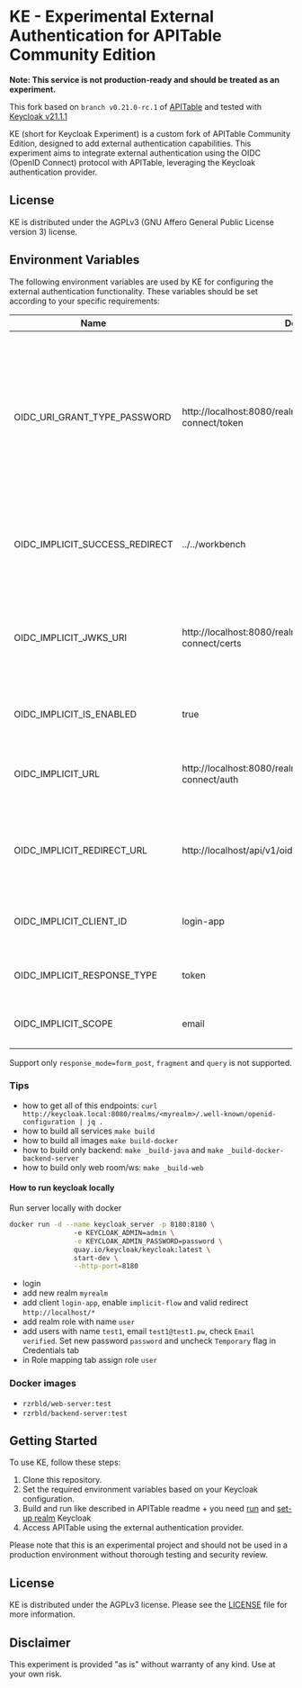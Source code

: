 # KE - Experimental External Authentication for APITable Community Edition

**Note: This service is not production-ready and should be treated as an experiment.**

This fork based on `branch v0.21.0-rc.1` of [APITable](https://github.com/apitable/apitable) and tested with [Keycloak v21.1.1](https://github.com/keycloak/keycloak/releases/tag/21.1.1)

KE (short for Keycloak Experiment) is a custom fork of APITable Community Edition, designed to add external authentication capabilities. This experiment aims to integrate external authentication using the OIDC (OpenID Connect) protocol with APITable, leveraging the Keycloak authentication provider.

## License

KE is distributed under the AGPLv3 (GNU Affero General Public License version 3) license.

## Environment Variables

The following environment variables are used by KE for configuring the external authentication functionality. These variables should be set according to your specific requirements:

| Name                           | Default                                              | Description                                                                                   |
|--------------------------------|------------------------------------------------------|-----------------------------------------------------------------------------------------------|
| OIDC_URI_GRANT_TYPE_PASSWORD   | http://localhost:8080/realms/myrealm/protocol/openid-connect/token | (Deprecated) This variable enables authorization of users over the Keycloak authentication provider using the grant_type: password. This feature is intended for testing purposes. |
| OIDC_IMPLICIT_SUCCESS_REDIRECT | ../../workbench                                      | After a successful login, the user will be redirected to the specified path.                     |
| OIDC_IMPLICIT_JWKS_URI         | http://localhost:8080/realms/myrealm/protocol/openid-connect/certs | The URL of the JWKS (JSON Web Key Set) used for validating tokens. If left empty, token validation will be disabled. |
| OIDC_IMPLICIT_IS_ENABLED       | true                                                 | Set this variable to enable OIDC  authentication.                 |
| OIDC_IMPLICIT_URL              | http://localhost:8080/realms/myrealm/protocol/openid-connect/auth | The authentication URL provided by the authentication provider.                        |
| OIDC_IMPLICIT_REDIRECT_URL     | http://localhost/api/v1/oidccallback                 | The callback URL that must match the one specified in the authentication provider.    |
| OIDC_IMPLICIT_CLIENT_ID        | login-app                                            | The client ID obtained from the authentication provider.                                |
| OIDC_IMPLICIT_RESPONSE_TYPE    | token                                                | The response type for the authentication flow.                                                 |
| OIDC_IMPLICIT_SCOPE            | email                                                | The scope of the authentication request.                                                       |

Support only `response_mode=form_post`, `fragment` and `query` is not supported.

### Tips
- how to get all of this endpoints: `curl http://keycloak.local:8080/realms/<myrealm>/.well-known/openid-configuration | jq .`
- how to build all services `make build`
- how to build all images `make build-docker`
- how to build only backend: `make _build-java` and `make _build-docker-backend-server`
- how to build only web room/ws: `make _build-web`

#### How to run keycloak locally
Run server locally with docker
```bash
docker run -d --name keycloak_server -p 8180:8180 \                  
                -e KEYCLOAK_ADMIN=admin \
                -e KEYCLOAK_ADMIN_PASSWORD=password \
                quay.io/keycloak/keycloak:latest \
                start-dev \
                --http-port=8180
```
- login 
- add new realm `myrealm`
- add client `login-app`, enable `implicit-flow` and valid redirect `http://localhost/*`
- add realm role with name `user`
- add users with name `test1`, email `test1@test1.pw`, check `Email verified`. Set new password `password` and uncheck `Temporary` flag in Credentials tab
- in Role mapping tab assign role `user`



### Docker images
- `rzrbld/web-server:test`
- `rzrbld/backend-server:test`

## Getting Started

To use KE, follow these steps:

1. Clone this repository.
2. Set the required environment variables based on your Keycloak configuration.
3. Build and run like described in APITable readme + you need [run](https://www.keycloak.org/getting-started/getting-started-docker) and [set-up realm](https://www.baeldung.com/spring-boot-keycloak) Keycloak
4. Access APITable using the external authentication provider.

Please note that this is an experimental project and should not be used in a production environment without thorough testing and security review.

## License

KE is distributed under the AGPLv3 license. Please see the [LICENSE](LICENSE) file for more information.

## Disclaimer

This experiment is provided "as is" without warranty of any kind. Use at your own risk.

